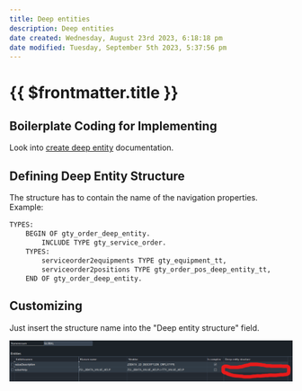 ```yaml
---
title: Deep entities
description: Deep entities
date created: Wednesday, August 23rd 2023, 6:18:18 pm
date modified: Tuesday, September 5th 2023, 5:37:56 pm
---
```

#  {{ $frontmatter.title }}

## Boilerplate Coding for Implementing

Look into [create deep entity](./DPC-boilerplate-code#create_deep_entity) documentation.

## Defining Deep Entity Structure

The structure has to contain the name of the navigation properties.
Example:

```abap
TYPES:
	BEGIN OF gty_order_deep_entity.
		INCLUDE TYPE gty_service_order.
	TYPES:
		serviceorder2equipments TYPE gty_equipment_tt,
		serviceorder2positions TYPE gty_order_pos_deep_entity_tt,
	END OF gty_order_deep_entity.
```

## Customizing

Just insert the structure name into the "Deep entity structure" field.

![deep entity customizing](./customizing/attachments/cust_deep_entity.png)

